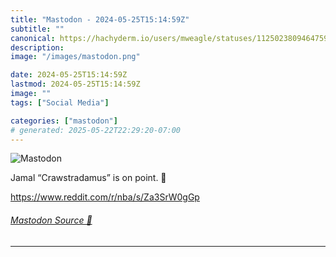 ```yaml
---
title: "Mastodon - 2024-05-25T15:14:59Z"
subtitle: ""
canonical: https://hachyderm.io/users/mweagle/statuses/112502380946475902
description:
image: "/images/mastodon.png"

date: 2024-05-25T15:14:59Z
lastmod: 2024-05-25T15:14:59Z
image: ""
tags: ["Social Media"]

categories: ["mastodon"]
# generated: 2025-05-22T22:29:20-07:00
---
```

![Mastodon](/images/mastodon.png)

<p>Jamal “Crawstradamus” is on point. 🔮 </p><p><a href="https://www.reddit.com/r/nba/s/Za3SrW0gGp" target="_blank" rel="nofollow noopener noreferrer" translate="no"><span class="invisible">https://www.</span><span class="">reddit.com/r/nba/s/Za3SrW0gGp</span><span class="invisible"></span></a></p>


###### [Mastodon Source 🐘](https://hachyderm.io/@mweagle/112502380946475902)

___

